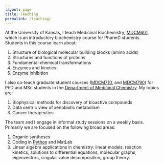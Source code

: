 ```yaml
---
layout: page
title: Teaching 
permalink: /teaching/
---
```

At the University of Kansas, I teach Medicinal Biochemistry, [MDCM601](/courses/mdcm601), which is an introductory biochemistry course for PharmD students. Students in this course learn about:
1. Structure of biological molecular building blocks (amino acids)
2. Structures and functions of proteins
3. Fundamental chemical transformations
4. Enzymes and kinetics
5. Enzyme inhibition

I also co-teach graduate student courses ([MDCM710](/courses/mdcm710), and [MDCM790](/courses/mdcm790)) for PhD and MSc students in the [Department of Medicinal Chemistry](https://medchem.ku.edu). My topics are:
1. Biophysical methods for discovery of bioactive compounds
2. Data centric view of xenobiotic metabolism
3. Cancer therapeutics

The team and I engage in informal study sessions on a weekly basis. Primarily we are focused on the following broad areas:
1. Organic syntheses
2. Coding in [Python](/colab_notebooks) and MatLab
3. Linear algebra applications in chemistry: linear models, reaction kinetics, solutions to differential equations, molecular graphs, eigenvectors, singular value decomposition, group theory.
